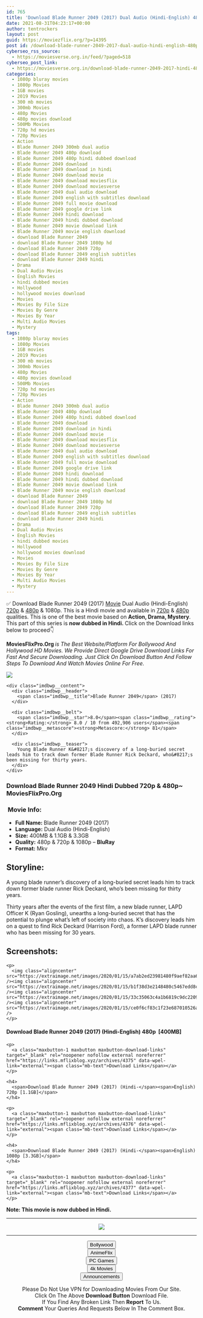 ```yaml
---
id: 765
title: 'Download Blade Runner 2049 (2017) Dual Audio (Hindi-English) 480p [400MB] || 720p [1.1GB] || 1080p [3.3GB]'
date: 2021-08-31T04:23:17+00:00
author: tentrockers
layout: post
guid: https://moviezflix.org/?p=14395
post id: /download-blade-runner-2049-2017-dual-audio-hindi-english-480p-400mb-720p-1-1gb-1080p-3-3gb/
cyberseo_rss_source:
  - https://moviesverse.org.in/feed/?paged=518
cyberseo_post_link:
  - https://moviesverse.org.in/download-blade-runner-2049-2017-hindi-480p-720p-1080p/
categories:
  - 1080p bluray movies
  - 1080p Movies
  - 1GB movies
  - 2019 Movies
  - 300 mb movies
  - 300mb Movies
  - 480p Movies
  - 480p movies download
  - 500Mb Movies
  - 720p hd movies
  - 720p Movies
  - Action
  - Blade Runner 2049 300mb dual audio
  - Blade Runner 2049 480p download
  - Blade Runner 2049 480p hindi dubbed download
  - Blade Runner 2049 download
  - Blade Runner 2049 download in hindi
  - Blade Runner 2049 download movie
  - Blade Runner 2049 download moviesflix
  - Blade Runner 2049 download moviesverse
  - Blade Runner 2049 dual audio download
  - Blade Runner 2049 english with subtitles download
  - Blade Runner 2049 full movie download
  - Blade Runner 2049 google drive link
  - Blade Runner 2049 hindi download
  - Blade Runner 2049 hindi dubbed download
  - Blade Runner 2049 movie download link
  - Blade Runner 2049 movie english download
  - download Blade Runner 2049
  - download Blade Runner 2049 1080p hd
  - download Blade Runner 2049 720p
  - download Blade Runner 2049 english subtitles
  - download Blade Runner 2049 hindi
  - Drama
  - Dual Audio Movies
  - English Movies
  - hindi dubbed movies
  - Hollywood
  - hollywood movies download
  - Movies
  - Movies By File Size
  - Movies By Genre
  - Movies By Year
  - Multi Audio Movies
  - Mystery
tags:
  - 1080p bluray movies
  - 1080p Movies
  - 1GB movies
  - 2019 Movies
  - 300 mb movies
  - 300mb Movies
  - 480p Movies
  - 480p movies download
  - 500Mb Movies
  - 720p hd movies
  - 720p Movies
  - Action
  - Blade Runner 2049 300mb dual audio
  - Blade Runner 2049 480p download
  - Blade Runner 2049 480p hindi dubbed download
  - Blade Runner 2049 download
  - Blade Runner 2049 download in hindi
  - Blade Runner 2049 download movie
  - Blade Runner 2049 download moviesflix
  - Blade Runner 2049 download moviesverse
  - Blade Runner 2049 dual audio download
  - Blade Runner 2049 english with subtitles download
  - Blade Runner 2049 full movie download
  - Blade Runner 2049 google drive link
  - Blade Runner 2049 hindi download
  - Blade Runner 2049 hindi dubbed download
  - Blade Runner 2049 movie download link
  - Blade Runner 2049 movie english download
  - download Blade Runner 2049
  - download Blade Runner 2049 1080p hd
  - download Blade Runner 2049 720p
  - download Blade Runner 2049 english subtitles
  - download Blade Runner 2049 hindi
  - Drama
  - Dual Audio Movies
  - English Movies
  - hindi dubbed movies
  - Hollywood
  - hollywood movies download
  - Movies
  - Movies By File Size
  - Movies By Genre
  - Movies By Year
  - Multi Audio Movies
  - Mystery
---
```

<div class="thecontent clearfix">
  <p>
    ✅ Download Blade Runner 2049 (2017) <a href="https://moviesverse.org.in/category/movies/" data-wpel-link="internal">Movie</a> Dual Audio (Hindi-English) <a href="https://moviesverse.org.in/720p-movies/" data-wpel-link="internal">720p</a>&nbsp;&&nbsp;<a href="https://moviesverse.org.in/480p-movies/" data-wpel-link="internal">480p</a> & 1080p. This is a Hindi movie and available in <a href="https://moviesverse.org.in/720p-movies/" data-wpel-link="internal">720p</a>&nbsp;&&nbsp;<a href="https://moviesverse.org.in/480p-movies/" data-wpel-link="internal">480p</a> qualities. This is one of the best movie based on <strong>Action, Drama, Mystery</strong>. This part of this series is <strong>now dubbed in <span>Hindi.&nbsp;</span></strong><span>Click on the Download links below to proceed👇</span>
  </p>
  
  <p>
    <strong><span>MoviesFlixPro.Org&nbsp;</span></strong><em>is The Best Website/Platform For Bollywood And Hollywood HD Movies. We Provide Direct Google Drive Download Links For Fast And Secure Downloading. Just Click On Download Button And Follow Steps To&nbsp;Download And Watch Movies Online For Free.</em>
  </p>
  
  <div class="imdbwp imdbwp--movie dark">
    <div class="imdbwp__thumb">
      <a class="imdbwp__link" target="_blank" title="Blade Runner 2049" href="https://www.imdb.com/title/tt1856101/" rel="nofollow external noopener noreferrer" data-wpel-link="external"><img class="imdbwp__img" src="https://m.media-amazon.com/images/M/MV5BNzA1Njg4NzYxOV5BMl5BanBnXkFtZTgwODk5NjU3MzI@._V1_SX300.jpg" /></a>
    </div>
    
    <div class="imdbwp__content">
      <div class="imdbwp__header">
        <span class="imdbwp__title">Blade Runner 2049</span> (2017)
      </div>
      
      <div class="imdbwp__belt">
        <span class="imdbwp__star">8.0</span><span class="imdbwp__rating"><strong>Rating:</strong> 8.0 / 10 from 492,906 users</span><span class="imdbwp__metascore"><strong>Metascore:</strong> 81</span>
      </div>
      
      <div class="imdbwp__teaser">
        Young Blade Runner K&#8217;s discovery of a long-buried secret leads him to track down former Blade Runner Rick Deckard, who&#8217;s been missing for thirty years.
      </div>
    </div>
  </div>
  
  <h3>
    <span>Download Blade Runner 2049 Hindi Dubbed 720p & 480p~ MoviesFlixPro.Org</span>
  </h3>
  
  <h3>
    <span>&nbsp;Movie Info:&nbsp;</span>
  </h3>
  
  <ul>
    <li>
      <strong>Full Name: </strong>Blade Runner 2049 (2017)
    </li>
    <li>
      <strong>Language:</strong> Dual Audio (Hindi-English)
    </li>
    <li>
      <strong>Size:</strong> 400MB & 1.1GB & 3.3GB
    </li>
    <li>
      <strong>Quality:</strong> 480p & 720p & 1080p – <span><strong>BluRay</strong></span>
    </li>
    <li>
      <strong>Format:</strong>&nbsp;Mkv
    </li>
  </ul>
  
  <h2>
    <span>Storyline:</span>
  </h2>
  
  <p>
    A young blade runner’s discovery of a long-buried secret leads him to track down former blade runner Rick Deckard, who’s been missing for thirty years.
  </p>
  
  <div>
    Thirty years after the events of the first film, a new blade runner, LAPD Officer K (Ryan Gosling), unearths a long-buried secret that has the potential to plunge what’s left of society into chaos. K’s discovery leads him on a quest to find Rick Deckard (Harrison Ford), a former LAPD blade runner who has been missing for 30 years.
  </div>
  
  <div class="summary_text">
    <h2>
      <span>Screenshots:</span>
    </h2>
    
    <p>
      <img class="aligncenter" src="https://extraimage.net/images/2020/01/15/a7ab2ed23981480f9aef82aa652b8024.jpg" /><img class="aligncenter" src="https://extraimage.net/images/2020/01/15/b1f38d3e2148480c5467edd8ce4d70b5.jpg" /><img class="aligncenter" src="https://extraimage.net/images/2020/01/15/33c35063c4a1b6819c9dc22098ef2aa9.jpg" /><img class="aligncenter" src="https://extraimage.net/images/2020/01/15/ce0f6cf83c1f23e687010526a003247c.jpg" />
    </p>
  </div>
  
  <div class="inline canwrap">
    <h4>
      <span>Download Blade Runner 2049 (2017) (Hindi-English) </span><span>480p&nbsp; [400MB]</span>
    </h4>
    
    <p>
      <a class="maxbutton-1 maxbutton maxbutton-download-links" target="_blank" rel="noopener nofollow external noreferrer" href="https://links.mflixblog.xyz/archives/4375" data-wpel-link="external"><span class="mb-text">Download Links</span></a>
    </p>
    
    <h4>
      <span>Download Blade Runner 2049 (2017) (Hindi-</span><span>English) 720p [1.1GB]</span>
    </h4>
    
    <p>
      <a class="maxbutton-1 maxbutton maxbutton-download-links" target="_blank" rel="noopener nofollow external noreferrer" href="https://links.mflixblog.xyz/archives/4376" data-wpel-link="external"><span class="mb-text">Download Links</span></a>
    </p>
    
    <h4>
      <span>Download Blade Runner 2049 (2017) (Hindi-</span><span>English) 1080p [3.3GB]</span>
    </h4>
    
    <p>
      <a class="maxbutton-1 maxbutton maxbutton-download-links" target="_blank" rel="noopener nofollow external noreferrer" href="https://links.mflixblog.xyz/archives/4377" data-wpel-link="external"><span class="mb-text">Download Links</span></a>
    </p>
  </div>
  
  <div class="inline canwrap">
    <div class="inline canwrap">
      <div class="inline canwrap">
        <div class="inline canwrap">
          <p>
            <span><strong>Note: This movie is now dubbed in Hindi.</strong></span>
          </p>
        </div>
      </div>
    </div>
  </div>
</div>

<center>
  </p> 
  
  <hr />
  
  <p>
    <a href="http://gdrivepro.xyz/join.php" data-wpel-link="external" target="_blank" rel="nofollow external noopener noreferrer"><img src="https://i.imgur.com/FhMdWdW.png" /></a>
  </p>
  
  <hr />
  
  <p>
    <a href="https://dogemovies.xyz" target="_blank" data-wpel-link="external" rel="nofollow external noopener noreferrer"><button class="button button5">Bollywood</button></a><br /> <a href="https://animeflix.in" target="_blank" data-wpel-link="external" rel="nofollow external noopener noreferrer"><button class="button button5">AnimeFlix</button></a><br /> <a href="https://gamesflix.net/" target="_blank" data-wpel-link="external" rel="nofollow external noopener noreferrer"><button class="button button5">PC Games</button></a><br /> <a href="https://uhdmovies.in" target="_blank" data-wpel-link="external" rel="nofollow external noopener noreferrer"><button class="button button5">4k Movies</button></a><br /> <a href="https://moviesverse.org.in/announcements/" target="_blank" data-wpel-link="internal" rel="noopener"><button class="button button5">Announcements</button></a>
  </p>
  
  <div class="alert alert-danger">
    Please Do Not Use VPN for Downloading Movies From Our Site.
  </div>
  
  <div class="alert alert-success">
    Click On The Above <strong>Download Button</strong> Download File.
  </div>
  
  <div class="alert alert-warning">
    If You Find Any Broken Link Then <strong>Report</strong> To Us.
  </div>
  
  <div class="alert alert-info">
    <strong>Comment</strong> Your Queries And Requests Below In The Comment Box.
  </div>
  
  <p>
    </center>
  </p>